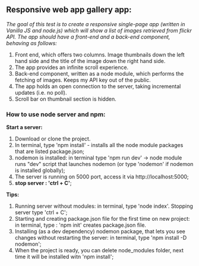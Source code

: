 ## Responsive web app gallery app:
*The goal of this test is to create a responsive single-page app (written in Vanilla JS and node.js) which will show a list of images retrieved from flickr API. The app should have a front-end and a back-end component,
behaving as follows:*
1. Front end, which offers two columns. Image thumbnails down the left hand side and the title of the image down the right hand side.
2. The app provides an infinite scroll experience.
3. Back-end component, written as a node module, which performs the fetching of images. Keeps my API key out of the public.
4. The app holds an open connection to the server, taking incremental updates (i.e. no poll).
5. Scroll bar on thumbnail section is hidden.

### How to use node server and npm:
**Start a server:** 
1. Download or clone the project.
2. In terminal, type 'npm install' - installs all the node module packages that are listed package.json;
3. nodemon is installed: in terminal type 'npm run dev' -> node module runs "dev" script that launches nodemon (or type 'nodemon' if nodemon is installed globally);
4. The server is running on 5000 port, access it via http://localhost:5000;
5. **stop server : 'ctrl + C'**;

**Tips:**
1. Running server without modules: in terminal, type 'node index'. Stopping server type 'ctrl + C';
2. Starting and creating package.json file for the first time on new project: in terminal, type : 'npm init' creates package.json file.
3. Installing (as a dev dependency) nodemon package, that lets you see changes without restarting the server: in terminal, type 'npm install -D nodemon';
4. When the project is ready, you can delete node_modules folder, next time it will be installed witn 'npm install';